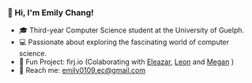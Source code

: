 ### 🍒 Hi, I'm Emily Chang!
- 🎓 Third-year Computer Science student at the University of Guelph.
- 💻 Passionate about exploring the fascinating world of computer science.  
- 🚀 Fun Project: firj.io (Colaborating with [Eleazar](https://github.com/P541M), [Leon](https://github.com/quoctynoob) and [Megan](https://github/com/megandcosta) )
- 📧 Reach me: emily0109.ec@gmail.com
